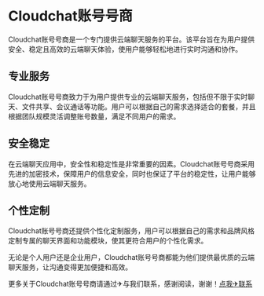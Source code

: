 # Cloudchat账号号商

Cloudchat账号号商是一个专门提供云端聊天服务的平台。该平台旨在为用户提供安全、稳定且高效的云端聊天体验，使用户能够轻松地进行实时沟通和协作。

## 专业服务

Cloudchat账号号商致力于为用户提供专业的云端聊天服务，包括但不限于实时聊天、文件共享、会议通话等功能。用户可以根据自己的需求选择适合的套餐，并且根据团队规模灵活调整账号数量，满足不同用户的需求。

## 安全稳定

在云端聊天应用中，安全性和稳定性是非常重要的因素。Cloudchat账号号商采用先进的加密技术，保障用户的信息安全，同时也保证了平台的稳定性，让用户能够放心地使用云端聊天服务。

## 个性定制

Cloudchat账号号商还提供个性化定制服务，用户可以根据自己的需求和品牌风格定制专属的聊天界面和功能模块，使其更符合用户的个性化需求。

无论是个人用户还是企业用户，Cloudchat账号号商都能为他们提供最优质的云端聊天服务，让沟通变得更加便捷和高效。

更多关于Cloudchat账号号商请通过✈与我们联系，感谢阅读，谢谢！[点我✈联系](https://gg.k02.cc)